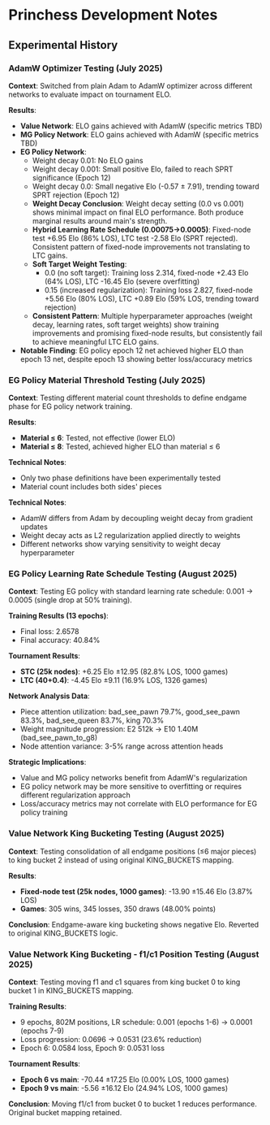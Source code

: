 # Princhess Development Notes

## Experimental History

### AdamW Optimizer Testing (July 2025)

**Context**: Switched from plain Adam to AdamW optimizer across different networks to evaluate impact on tournament ELO.

**Results**:
- **Value Network**: ELO gains achieved with AdamW (specific metrics TBD)
- **MG Policy Network**: ELO gains achieved with AdamW (specific metrics TBD)
- **EG Policy Network**: 
  - Weight decay 0.01: No ELO gains
  - Weight decay 0.001: Small positive Elo, failed to reach SPRT significance (Epoch 12)
  - Weight decay 0.0: Small negative Elo (-0.57 ± 7.91), trending toward SPRT rejection (Epoch 12)
  - **Weight Decay Conclusion**: Weight decay setting (0.0 vs 0.001) shows minimal impact on final ELO performance. Both produce marginal results around main's strength.
  - **Hybrid Learning Rate Schedule (0.00075→0.0005)**: Fixed-node test +6.95 Elo (86% LOS), LTC test -2.58 Elo (SPRT rejected). Consistent pattern of fixed-node improvements not translating to LTC gains.
  - **Soft Target Weight Testing**: 
    - 0.0 (no soft target): Training loss 2.314, fixed-node +2.43 Elo (64% LOS), LTC -16.45 Elo (severe overfitting)
    - 0.15 (increased regularization): Training loss 2.827, fixed-node +5.56 Elo (80% LOS), LTC +0.89 Elo (59% LOS, trending toward rejection)
  - **Consistent Pattern**: Multiple hyperparameter approaches (weight decay, learning rates, soft target weights) show training improvements and promising fixed-node results, but consistently fail to achieve meaningful LTC ELO gains.
- **Notable Finding**: EG policy epoch 12 net achieved higher ELO than epoch 13 net, despite epoch 13 showing better loss/accuracy metrics

### EG Policy Material Threshold Testing (July 2025)

**Context**: Testing different material count thresholds to define endgame phase for EG policy network training.

**Results**:
- **Material ≤ 6**: Tested, not effective (lower ELO)
- **Material ≤ 8**: Tested, achieved higher ELO than material ≤ 6

**Technical Notes**:
- Only two phase definitions have been experimentally tested
- Material count includes both sides' pieces

**Technical Notes**:
- AdamW differs from Adam by decoupling weight decay from gradient updates
- Weight decay acts as L2 regularization applied directly to weights
- Different networks show varying sensitivity to weight decay hyperparameter

### EG Policy Learning Rate Schedule Testing (August 2025)

**Context**: Testing EG policy with standard learning rate schedule: 0.001 → 0.0005 (single drop at 50% training).

**Training Results (13 epochs)**:
- Final loss: 2.6578
- Final accuracy: 40.84%

**Tournament Results**:
- **STC (25k nodes)**: +6.25 Elo ±12.95 (82.8% LOS, 1000 games)
- **LTC (40+0.4)**: -4.45 Elo ±9.11 (16.9% LOS, 1326 games)

**Network Analysis Data**:
- Piece attention utilization: bad_see_pawn 79.7%, good_see_pawn 83.3%, bad_see_queen 83.7%, king 70.3%
- Weight magnitude progression: E2 512k → E10 1.40M (bad_see_pawn_to_g8)
- Node attention variance: 3-5% range across attention heads

**Strategic Implications**:
- Value and MG policy networks benefit from AdamW's regularization
- EG policy network may be more sensitive to overfitting or requires different regularization approach
- Loss/accuracy metrics may not correlate with ELO performance for EG policy training

### Value Network King Bucketing Testing (August 2025)

**Context**: Testing consolidation of all endgame positions (≤6 major pieces) to king bucket 2 instead of using original KING_BUCKETS mapping.

**Results**:
- **Fixed-node test (25k nodes, 1000 games)**: -13.90 ±15.46 Elo (3.87% LOS)
- **Games**: 305 wins, 345 losses, 350 draws (48.00% points)

**Conclusion**: Endgame-aware king bucketing shows negative Elo. Reverted to original KING_BUCKETS logic.

### Value Network King Bucketing - f1/c1 Position Testing (August 2025)

**Context**: Testing moving f1 and c1 squares from king bucket 0 to king bucket 1 in KING_BUCKETS mapping.

**Training Results**:
- 9 epochs, 802M positions, LR schedule: 0.001 (epochs 1-6) → 0.0001 (epochs 7-9)
- Loss progression: 0.0696 → 0.0531 (23.6% reduction)
- Epoch 6: 0.0584 loss, Epoch 9: 0.0531 loss

**Tournament Results**:
- **Epoch 6 vs main**: -70.44 ±17.25 Elo (0.00% LOS, 1000 games)
- **Epoch 9 vs main**: -5.56 ±16.12 Elo (24.94% LOS, 1000 games)

**Conclusion**: Moving f1/c1 from bucket 0 to bucket 1 reduces performance. Original bucket mapping retained.